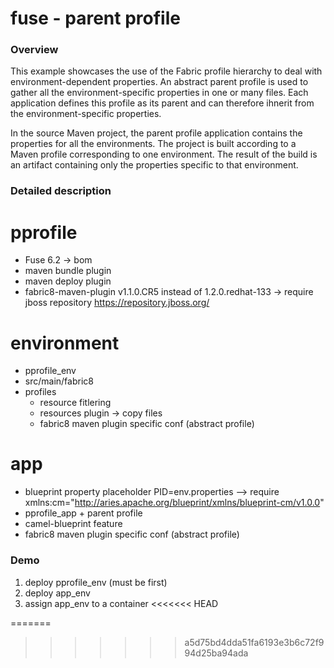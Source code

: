 # fuse - parent profile

### Overview
This example showcases the use of the Fabric profile hierarchy to deal with environment-dependent properties.
An abstract parent profile is used to gather all the environment-specific properties in one or many files.
Each application defines this profile as its parent and can therefore ihnerit from the environment-specific properties.

In the source Maven project, the parent profile application contains the properties for all the environments.
The project is built according to a Maven profile corresponding to one environment.
The result of the build is an artifact containing only the properties specific to that environment.

### Detailed description

# pprofile
 - Fuse 6.2 -> bom
 - maven bundle plugin
 - maven deploy plugin
 - fabric8-maven-plugin v1.1.0.CR5 instead of 1.2.0.redhat-133
   -> require jboss repository https://repository.jboss.org/

# environment
 - pprofile_env
 - src/main/fabric8
 - profiles
    - resource fitlering
    - resources plugin -> copy files
    - fabric8 maven plugin specific conf (abstract profile)

# app
 - blueprint property placeholder PID=env.properties
   --> require xmlns:cm="http://aries.apache.org/blueprint/xmlns/blueprint-cm/v1.0.0"
 - pprofile_app + parent profile
 - camel-blueprint feature
 - fabric8 maven plugin specific conf (abstract profile)

### Demo
1) deploy pprofile_env (must be first)
2) deploy app_env
3) assign app_env to a container
<<<<<<< HEAD

=======
>>>>>>> a5d75bd4dda51fa6193e3b6c72f994d25ba94ada

